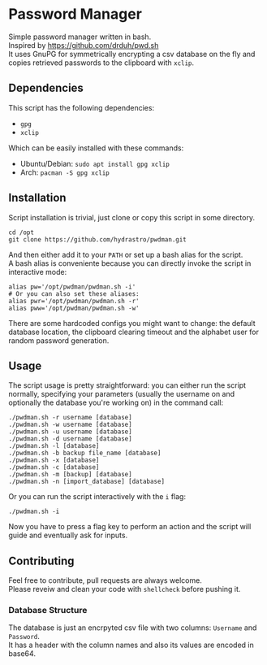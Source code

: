 # Password Manager
Simple password manager written in bash.  
Inspired by https://github.com/drduh/pwd.sh  
It uses GnuPG for symmetrically encrypting a csv database on the fly and copies
retrieved passwords to the clipboard with `xclip`.

## Dependencies
This script has the following dependencies:
- `gpg`
- `xclip`

Which can be easily installed with these commands:
- Ubuntu/Debian: `sudo apt install gpg xclip`
- Arch: `pacman -S gpg xclip`

## Installation
Script installation is trivial, just clone or copy this script in some
directory.
```shell
cd /opt
git clone https://github.com/hydrastro/pwdman.git
```
And then either add it to your `PATH` or set up a bash alias for
the script.  
A bash alias is conveniente because you can directly invoke the script in
interactive mode:
```shell
alias pw='/opt/pwdman/pwdman.sh -i'
# Or you can also set these aliases:
alias pwr='/opt/pwdman/pwdman.sh -r'
alias pww='/opt/pwdman/pwdman.sh -w'
```
There are some hardcoded configs you might want to change: the default database
location, the clipboard clearing timeout and the alphabet user for random
password generation.

## Usage
The script usage is pretty straightforward: you can either run the script
normally, specifying your parameters (usually the username on and optionally
the database you're working on) in the command call:
```shell
./pwdman.sh -r username [database]
./pwdman.sh -w username [database]
./pwdman.sh -u username [database]
./pwdman.sh -d username [database]
./pwdman.sh -l [database]
./pwdman.sh -b backup file_name [database]
./pwdman.sh -x [database]
./pwdman.sh -c [database]
./pwdman.sh -m [backup] [database]
./pwdman.sh -n [import_database] [database]
```
Or you can run the script interactively with the `i` flag:
```shell
./pwdman.sh -i
```
Now you have to press a flag key to perform an action and the script will
guide and eventually ask for inputs.

## Contributing
Feel free to contribute, pull requests are always welcome.  
Please reveiw and clean your code with `shellcheck` before pushing it.  

### Database Structure
The database is just an encrpyted csv file with two columns: `Username` and
`Password`.  
It has a header with the column names and also its values are encoded in base64.
